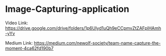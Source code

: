 # Image-Capturing-application

Video Link: https://drive.google.com/drive/folders/1p6UIyd1uQh9eCCpmvZtZAFplHAmh-yYv

Medium Link: https://medium.com/newolf-society/team-name-capture-the-moment-4ca62fd190b7
